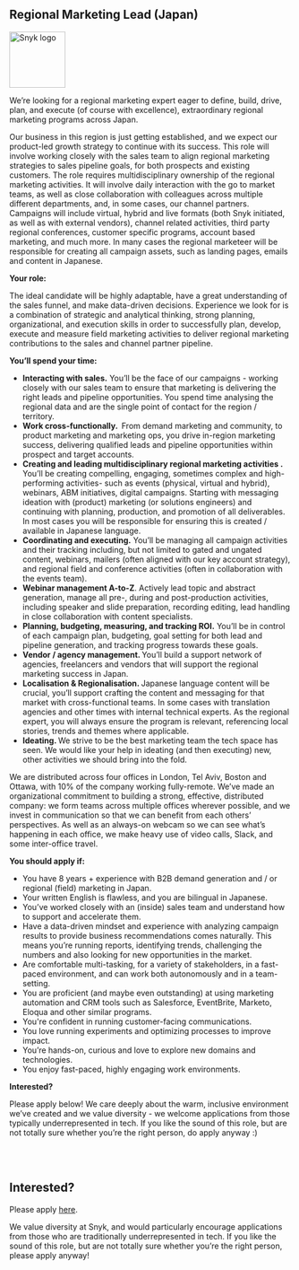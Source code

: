 Regional Marketing Lead (Japan)
---

<img src="https://res.cloudinary.com/snyk/image/upload/v1537345894/press-kit/brand/logo-black.png" width="100" alt="Snyk logo" />

<p><span style="font-weight: 400;">We’re looking for a regional marketing expert eager to define, build, drive, plan, and execute (of course with excellence), extraordinary regional marketing programs across Japan.&nbsp;</span></p>
<p><span style="font-weight: 400;">Our business in this region is just getting established, and we expect our product-led growth strategy to continue with its success. This role will involve working closely with the sales team to align regional marketing strategies to sales pipeline goals, for both prospects and existing customers. The role requires multidisciplinary ownership of the regional marketing activities. It will involve daily interaction with the go to market teams, as well as close collaboration with colleagues across multiple different departments, and, in some cases, our channel partners. Campaigns will include virtual, hybrid and live formats (both Snyk initiated, as well as with external vendors), channel related activities, third party regional conferences, customer specific programs, account based marketing, and much more. In many cases the regional marketeer will be responsible for creating all campaign assets, such as landing pages, emails and content in Japanese.&nbsp;</span></p>
<p><strong>Your role:</strong></p>
<p><span style="font-weight: 400;">The ideal candidate will be highly adaptable, have a great understanding of the sales funnel, and make data-driven decisions. Experience we look for is a combination of strategic and analytical thinking, strong planning, organizational, and execution skills in order to successfully plan, develop, execute and measure field marketing activities to deliver regional marketing contributions to the sales and channel partner pipeline.</span></p>
<p><strong>You’ll spend your time:</strong></p>
<ul>
<li style="font-weight: 400;"><strong>Interacting with sales.</strong><span style="font-weight: 400;"> You’ll be the face of our campaigns - working closely with our sales team to ensure that marketing is delivering the right leads and pipeline opportunities. You spend time analysing the regional data and are the single point of contact for the region / territory.&nbsp;</span></li>
<li style="font-weight: 400;"><strong>Work cross-functionally.&nbsp; </strong><span style="font-weight: 400;">From demand marketing and community, to product marketing and marketing ops, you drive in-region marketing success, delivering qualified leads and pipeline opportunities within prospect and target accounts.</span></li>
<li style="font-weight: 400;"><strong>Creating and leading multidisciplinary regional marketing activities . </strong><span style="font-weight: 400;">You’ll be creating compelling, engaging, sometimes complex and high-performing activities- such as events (physical, virtual and hybrid), webinars, ABM initiatives, digital campaigns. Starting with messaging ideation with (product) marketing (or solutions engineers) and continuing with planning, production, and promotion of all deliverables. In most cases you will be responsible for ensuring this is created / available in Japanese language.&nbsp;</span></li>
<li style="font-weight: 400;"><strong>Coordinating and executing.</strong><span style="font-weight: 400;"> You’ll be managing all campaign activities and their tracking including, but not limited to gated and ungated content, webinars, mailers (often aligned with our key account strategy), and regional field and conference activities (often in collaboration with the events team).&nbsp;</span></li>
<li style="font-weight: 400;"><strong>Webinar management A-to-Z</strong><span style="font-weight: 400;">. Actively lead topic and abstract generation, manage all pre-, during and post-production activities, including speaker and slide preparation, recording editing, lead handling in close collaboration with content specialists.</span></li>
<li style="font-weight: 400;"><strong>Planning, budgeting, measuring, and tracking ROI.</strong><span style="font-weight: 400;"> You’ll be in control of each campaign plan, budgeting, goal setting for both lead and pipeline generation, and tracking progress towards these goals.&nbsp;</span></li>
<li style="font-weight: 400;"><strong>Vendor / agency management. </strong><span style="font-weight: 400;">You’ll build a support network of agencies, freelancers and vendors that will support the regional marketing success in Japan.</span></li>
<li style="font-weight: 400;"><strong>Localisation &amp; Regionalisation. </strong><span style="font-weight: 400;">Japanese language content will be crucial, you’ll support crafting the content and messaging for that market with cross-functional teams. In some cases with translation agencies and other times with internal technical experts. As the regional expert, you will always ensure the program is relevant, referencing local stories, trends and themes where applicable.&nbsp;&nbsp;</span></li>
<li style="font-weight: 400;"><strong>Ideating. </strong><span style="font-weight: 400;">We strive to be the best marketing team the tech space has seen. We would like your help in ideating (and then executing) new, other activities we should bring into the fold.&nbsp;&nbsp;</span></li>
</ul>
<p><span style="font-weight: 400;">We are distributed across four offices in London, Tel Aviv, Boston and Ottawa, with 10% of the company working fully-remote. We’ve made an organizational commitment to building a strong, effective, distributed company: we form teams across multiple offices wherever possible, and we invest in communication so that we can benefit from each others’ perspectives. As well as an always-on webcam so we can see what’s happening in each office, we make heavy use of video calls, Slack, and some inter-office travel.</span></p>
<p><strong>You should apply if:</strong></p>
<ul>
<li style="font-weight: 400;"><span style="font-weight: 400;">You have 8 years + experience with B2B demand generation and / or&nbsp; regional (field) marketing in Japan.</span></li>
<li style="font-weight: 400;"><span style="font-weight: 400;">Your written English is flawless, and you are bilingual in Japanese.&nbsp;</span></li>
<li style="font-weight: 400;"><span style="font-weight: 400;">You’ve worked closely with an (inside) sales team and understand how to support and accelerate them.</span></li>
<li style="font-weight: 400;"><span style="font-weight: 400;">Have a data-driven mindset and experience with analyzing campaign results to provide business recommendations comes naturally. This means you’re running reports, identifying trends, challenging the numbers and also looking for new opportunities in the market.&nbsp;</span></li>
<li style="font-weight: 400;"><span style="font-weight: 400;">Are comfortable multi-tasking, for a variety of stakeholders, in a fast-paced environment, and can work both autonomously and in a team-setting.</span></li>
<li style="font-weight: 400;"><span style="font-weight: 400;">You are proficient (and maybe even outstanding) at using marketing automation and CRM tools such as Salesforce, EventBrite, Marketo, Eloqua and other similar programs.&nbsp;</span></li>
<li style="font-weight: 400;"><span style="font-weight: 400;">You're confident in running customer-facing communications.</span></li>
<li style="font-weight: 400;"><span style="font-weight: 400;">You love running experiments and optimizing processes to improve impact.</span></li>
<li style="font-weight: 400;"><span style="font-weight: 400;">You’re hands-on, curious and love to explore new domains and technologies.</span></li>
<li style="font-weight: 400;"><span style="font-weight: 400;">You enjoy fast-paced, highly engaging work environments.</span></li>
</ul>
<p><strong>Interested?</strong></p>
<p><span style="font-weight: 400;">Please apply below! We care deeply about the warm, inclusive environment we’ve created and we value diversity - we welcome applications from those typically underrepresented in tech. If you like the sound of this role, but are not totally sure whether you’re the right person, do apply anyway :)</span></p>
<p><br><br></p>

Interested?
---

Please apply [here](https://boards.greenhouse.io/snyk/jobs/5391254002#app).

We value diversity at Snyk, and would particularly encourage applications from those who are traditionally underrepresented in tech.
If you like the sound of this role, but are not totally sure whether you’re the right person, please apply anyway!
